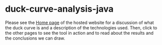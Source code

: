 # duck-curve-analysis-java
Please see the [Home page](http://duck-curve-analysis.com/) of the hosted website for a discussion of what the duck curve is and a description of the technologies used. Then, click to the other pages to see the tool in action and to read about the results and the conclusions we can draw.
